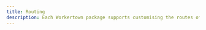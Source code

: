 ```yaml
---
title: Routing
description: Each Workertown package supports customising the routes of the service.
---
```

